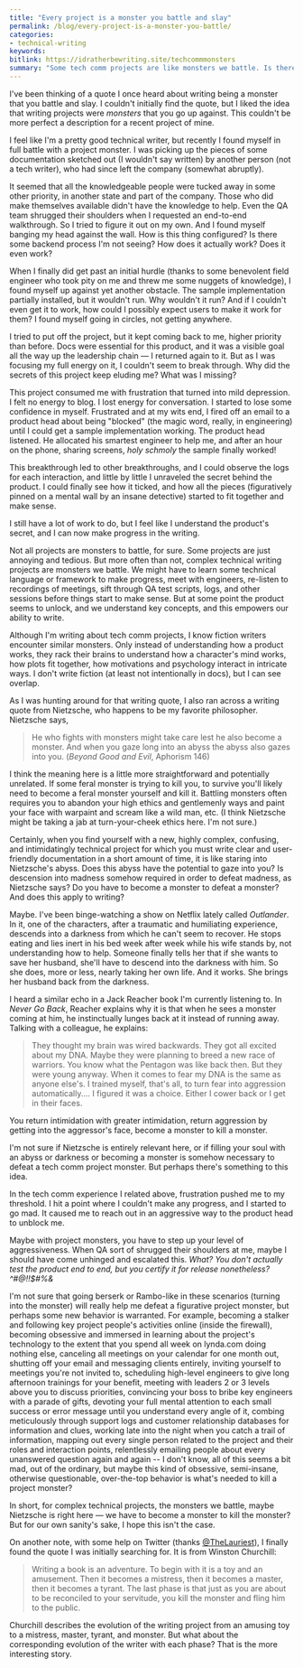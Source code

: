 ```yaml
---
title: "Every project is a monster you battle and slay"
permalink: /blog/every-project-is-a-monster-you-battle/
categories:
- technical-writing
keywords:
bitlink: https://idratherbewriting.site/techcommmonsters
summary: "Some tech comm projects are like monsters we battle. Is there any truth to the idea that it takes a monster to kill a monster?"
---
```


I've been thinking of a quote I once heard about writing being a monster that you battle and slay. I couldn't initially find the quote, but I liked the idea that writing projects were *monsters* that you go up against. This couldn't be more perfect a description for a recent project of mine.

I feel like I'm a pretty good technical writer, but recently I found myself in full battle with a project monster. I was picking up the pieces of some documentation sketched out (I wouldn't say written) by another person (not a tech writer), who had since left the company (somewhat abruptly).

It seemed that all the knowledgeable people were tucked away in some other priority, in another state and part of the company. Those who did make themselves available didn't have the knowledge to help. Even the QA team shrugged their shoulders when I requested an end-to-end walkthrough. So I tried to figure it out on my own. And I found myself banging my head against the wall. How is this thing configured? Is there some backend process I'm not seeing? How does it actually work? Does it even work?

When I finally did get past an initial hurdle (thanks to some benevolent field engineer who took pity on me and threw me some nuggets of knowledge), I found myself up against yet another obstacle. The sample implementation partially installed, but it wouldn't run. Why wouldn't it run? And if I couldn't even get it to work, how could I possibly expect users to make it work for them? I found myself going in circles, not getting anywhere.

I tried to put off the project, but it kept coming back to me, higher priority than before. Docs were essential for this product, and it was a visible goal all the way up the leadership chain &mdash; I returned again to it. But as I was focusing my full energy on it, I couldn't seem to break through. Why did the secrets of this project keep eluding me? What was I missing?

This project consumed me with frustration that turned into mild depression. I felt no energy to blog. I lost energy for conversation. I started to lose some confidence in myself. Frustrated and at my wits end, I fired off an email to a product head about being "blocked" (the magic word, really, in engineering) until I could get a sample implementation working. The product head listened. He allocated his smartest engineer to help me, and after an hour on the phone, sharing screens, *holy schmoly* the sample finally worked!

This breakthrough led to other breakthroughs, and I could observe the logs for each interaction, and little by little I unraveled the secret behind the product. I could finally see how it ticked, and how all the pieces (figuratively pinned on a mental wall by an insane detective) started to fit together and make sense.

I still have a lot of work to do, but I feel like I understand the product's secret, and I can now make progress in the writing.

Not all projects are monsters to battle, for sure. Some projects are just annoying and tedious. But more often than not, complex technical writing projects are monsters we battle. We might have to learn some technical language or framework to make progress, meet with engineers, re-listen to recordings of meetings, sift through QA test scripts, logs, and other sessions before things start to make sense. But at some point the product seems to unlock, and we understand key concepts, and this empowers our ability to write.

Although I'm writing about tech comm projects, I know fiction writers encounter similar monsters. Only instead of understanding how a product works, they rack their brains to understand how a character's mind works, how plots fit together, how motivations and psychology interact in intricate ways. I don't write fiction (at least not intentionally in docs), but I can see overlap.

As I was hunting around for that writing quote, I also ran across a writing quote from Nietzsche, who happens to be my favorite philosopher. Nietzsche says,

> He who fights with monsters might take care lest he also become a monster. And when you gaze long into an abyss the abyss also gazes into you. (*Beyond Good and Evil*, Aphorism 146)

I think the meaning here is a little more straightforward and potentially unrelated. If some feral monster is trying to kill you, to survive you'll likely need to become a feral monster yourself and kill it. Battling monsters often requires you to abandon your high ethics and gentlemenly ways and paint your face with warpaint and scream like a wild man, etc. (I think Nietzsche might be taking a jab at turn-your-cheek ethics here. I'm not sure.)

Certainly, when you find yourself with a new, highly complex, confusing, and  intimidatingly technical project for which you must write clear and user-friendly documentation in a short amount of time, it is like staring into Nietzsche's abyss. Does this abyss have the potential to gaze into you? Is descension into madness somehow required in order to defeat madness, as Nietzsche says? Do you have to become a monster to defeat a monster? And does this apply to writing?

Maybe. I've been binge-watching a show on Netflix lately called *Outlander*. In it, one of the characters, after a traumatic and humiliating experience, descends into a darkness from which he can't seem to recover. He stops eating and lies inert in his bed week after week while his wife stands by, not understanding how to help. Someone finally tells her that if she wants to save her husband, she'll have to descend into the darkness with him. So she does, more or less, nearly taking her own life. And it works. She brings her husband back from the darkness.

I heard a similar echo in a Jack Reacher book I'm currently listening to. In *Never Go Back*, Reacher explains why it is that when he sees a monster coming at him, he instinctually lunges back at it instead of running away. Talking with a colleague, he explains:

> They thought my brain was wired backwards. They got all excited about my DNA. Maybe they were planning to breed a new race of warriors. You know what the Pentagon was like back then. But they were young anyway. When it comes to fear my DNA is the same as anyone else's. I trained myself, that's all, to turn fear into aggression automatically.... I figured it was a choice. Either I cower back or I get in their faces.

You return intimidation with greater intimidation, return aggression by getting into the aggressor's face, become a monster to kill a monster.

I'm not sure if Nietzsche is entirely relevant here, or if filling your soul with an abyss or darkness or becoming a monster is somehow necessary to defeat a tech comm project monster. But perhaps there's something to this idea.

In the tech comm experience I related above, frustration pushed me to my threshold. I hit a point where I couldn't make any progress, and I started to go mad. It caused me to reach out in an aggressive way to the product head to unblock me.

Maybe with project monsters, you have to step up your level of aggressiveness. When QA sort of shrugged their shoulders at me, maybe I should have come unhinged and escalated this. *What? You don't actually test the product end to end, but you certify it for release nonetheless? ^#@!!$#%&*

I'm not sure that going berserk or Rambo-like in these scenarios (turning into the monster) will really help me defeat a figurative project monster, but perhaps some new behavior is warranted. For example, becoming a stalker and following key project people's activities online (inside the firewall), becoming obsessive and immersed in learning about the project's technology to the extent that you spend all week on lynda.com doing nothing else, canceling all meetings on your calendar for one month out, shutting off your email and messaging clients entirely, inviting yourself to meetings you're not invited to, scheduling high-level engineers to give long afternoon trainings for your benefit, meeting with leaders 2 or 3 levels above you to discuss priorities, convincing your boss to bribe key engineers with a parade of gifts, devoting your full mental attention to each small success or error message until you understand every angle of it, combing meticulously through support logs and customer relationship databases for information and clues, working late into the night when you catch a trail of information, mapping out every single person related to the project and their roles and interaction points, relentlessly emailing people about every unanswered question again and again -- I don't know, all of this seems a bit mad, out of the ordinary, but maybe this kind of obsessive, semi-insane, otherwise questionable, over-the-top behavior is what's needed to kill a project monster?

In short, for complex technical projects, the monsters we battle, maybe Nietzsche is right here &mdash; we have to become a monster to kill the monster? But for our own sanity's sake, I hope this isn't the case.

On another note, with some help on Twitter (thanks [@TheLauriest](https://twitter.com/thelauriest)), I finally found the quote I was initially searching for. It is from Winston Churchill:

> Writing a book is an adventure. To begin with it is a toy and an amusement. Then it becomes a mistress, then it becomes a master, then it becomes a tyrant. The last phase is that just as you are about to be reconciled to your servitude, you kill the monster and fling him to the public.

Churchill describes the evolution of the writing project from an amusing toy to a mistress, master, tyrant, and monster. But what about the corresponding evolution of the writer with each phase? That is the more interesting story.
